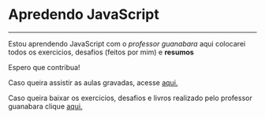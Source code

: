 <body>
<h1>Apredendo JavaScript</h1> 
<hr>
<p>Estou aprendendo JavaScript com o <em>professor guanabara</em> aqui colocarei todos os exercicios, desafios (feitos por mim) e <strong>resumos</strong> 
<p> Espero que contribua!</p>
<div>
<p>Caso queira assistir as aulas gravadas, acesse <a href="https://www.youtube.com/watch?v=BXqUH86F-kA&list=PLntvgXM11X6pi7mW0O4ZmfUI1xDSIbmTm" target="_blank">aqui.</a></p>
<p>Caso queira baixar os exercicios, desafios e livros realizado pelo professor guanabara clique <a href="https://github.com/gustavoguanabara/javascript" target="_blank"> aqui.</a></p>
</body>
